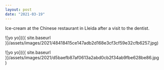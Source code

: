 ```yaml
---
layout: post
date: "2021-03-19"
---
```


Ice-cream at the Chinese restaurant in Lleida after a visit to the dentist.

![yo yo]({{ site.baseurl }}/assets/images/2021/48418415ce147adb2d168e3cf3cf59e32cfb6257.jpg)

![yo yo]({{ site.baseurl }}/assets/images/2021/d5baefb87af0613a2abd0cb2f34ab9fbe628be86.jpg)
